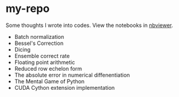 # my-repo
Some thoughts I wrote into codes.
View the notebooks in [nbviewer](https://nbviewer.jupyter.org/github/hxuaj/my-repo/tree/master/).

* Batch normalization
* Bessel's Correction
* Dicing
* Ensemble correct rate
* Floating point arithmetic
* Reduced row echelon form
* The absolute error in numerical diffenentiation
* The Mental Game of Python
* CUDA Cython extension implementation
